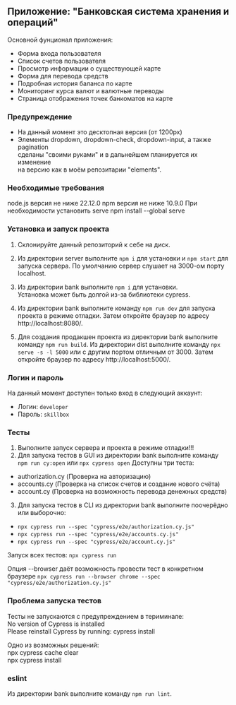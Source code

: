 ## Приложение: "Банковская система хранения и операций"
Основной фунционал приложения:
* Форма входа пользователя
* Список счетов пользователя
* Просмотр информации о существующей карте
* Форма для перевода средств
* Подробная история баланса по карте
* Мониторинг курса валют и валютные переводы
* Страница отображения точек банкоматов на карте

### Предупреждение
* На данный момент это десктопная версия (от 1200px)
* Элементы dropdown, dropdown-check, dropdown-input, а также pagination  
сделаны "своими руками" и в дальнейшем планируется их изменение  
на версию как в моём репозитарии "elements".
 
### Необходимые требования
node.js версия не ниже 22.12.0
npm версия не ниже 10.9.0
При необходимости установить serve
npm install --global serve

### Установка и запуск проекта
1. Склонируйте данный репозиторий к себе на диск.

2. Из директории server выполните `npm i` для установки
и `npm start` для запуска сервера.
По умолчанию сервер слушает на 3000-ом порту localhost.

3. Из директории bank выполните `npm i` для установки.  
Установка может быть долгой из-за библиотеки cypress.

4. Из директории bank выполните команду `npm run dev` для
запуска проекта в режиме отладки. Затем откройте браузер
по адресу http://localhost:8080/.

5. Для создания продакшен проекта из директории bank
выполните команду `npm run build`.
Из директории dist выполните команду `npx serve -s -l 5000`
или с другим портом отличным от 3000.
Затем откройте браузер по адресу http://localhost:5000/.

### Логин и пароль
На данный момент доступен только вход в следующий аккаунт:
* Логин: `developer`
* Пароль: `skillbox`

### Тесты
1. Выполните запуск сервера и проекта в режиме отладки!!!
2. Для запуска тестов в GUI из директории bank выполните команду
`npm run cy:open` или `npx cypress open`
Доступны три теста:
- authorization.cy (Проверка на авторизацию)
- accounts.cy (Проверка на список счетов и создание нового счёта)
- account.cy (Проверка на возможность перевода денежных средств)

3. Для запуска тестов в CLI из директории bank выполните
поочерёдно или выборочно:
- `npx cypress run --spec "cypress/e2e/authorization.cy.js"`
- `npx cypress run --spec "cypress/e2e/accounts.cy.js"`
- `npx cypress run --spec "cypress/e2e/account.cy.js"`

Запуск всех тестов:
`npx cypress run`

Опция --browser даёт возможность провести тест в конкретном браузере
`npx cypress run --browser chrome --spec "cypress/e2e/authorization.cy.js"`

### Проблема запуска тестов
Тесты не запускаются с предупреждением в териминале:  
No version of Cypress is installed  
Please reinstall Cypress by running: cypress install  

Одно из возможных решений:  
npx cypress cache clear  
npx cypress install  

### eslint
Из директории bank выполните команду `npm run lint`.
